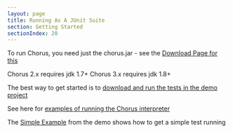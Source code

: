 ```yaml
---
layout: page
title: Running As A JUnit Suite
section: Getting Started
sectionIndex: 20
---
```


To run Chorus, you need just the chorus.jar - see the [Download Page for this](/pages/Resources/Download)

Chorus 2.x requires jdk 1.7+
Chorus 3.x requires jdk 1.8+

The best way to get started is to [download and run the tests in the demo project](https://github.com/Chorus-bdd/Chorus-demo)

See here for [examples of running the Chorus interpreter](/pages/RunningChorus/RunningChorus)

The [Simple Example](/pages/GettingStarted/SimpleExample) from the demo shows how to get a simple test running



